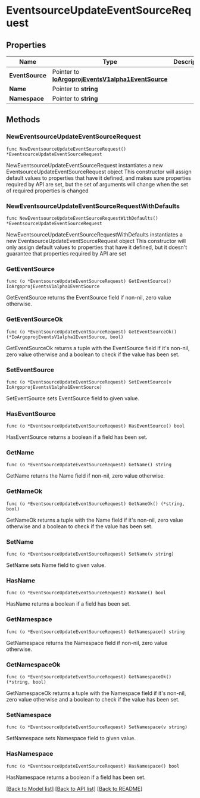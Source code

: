 # EventsourceUpdateEventSourceRequest

## Properties

Name | Type | Description | Notes
------------ | ------------- | ------------- | -------------
**EventSource** | Pointer to [**IoArgoprojEventsV1alpha1EventSource**](IoArgoprojEventsV1alpha1EventSource.md) |  | [optional] 
**Name** | Pointer to **string** |  | [optional] 
**Namespace** | Pointer to **string** |  | [optional] 

## Methods

### NewEventsourceUpdateEventSourceRequest

`func NewEventsourceUpdateEventSourceRequest() *EventsourceUpdateEventSourceRequest`

NewEventsourceUpdateEventSourceRequest instantiates a new EventsourceUpdateEventSourceRequest object
This constructor will assign default values to properties that have it defined,
and makes sure properties required by API are set, but the set of arguments
will change when the set of required properties is changed

### NewEventsourceUpdateEventSourceRequestWithDefaults

`func NewEventsourceUpdateEventSourceRequestWithDefaults() *EventsourceUpdateEventSourceRequest`

NewEventsourceUpdateEventSourceRequestWithDefaults instantiates a new EventsourceUpdateEventSourceRequest object
This constructor will only assign default values to properties that have it defined,
but it doesn't guarantee that properties required by API are set

### GetEventSource

`func (o *EventsourceUpdateEventSourceRequest) GetEventSource() IoArgoprojEventsV1alpha1EventSource`

GetEventSource returns the EventSource field if non-nil, zero value otherwise.

### GetEventSourceOk

`func (o *EventsourceUpdateEventSourceRequest) GetEventSourceOk() (*IoArgoprojEventsV1alpha1EventSource, bool)`

GetEventSourceOk returns a tuple with the EventSource field if it's non-nil, zero value otherwise
and a boolean to check if the value has been set.

### SetEventSource

`func (o *EventsourceUpdateEventSourceRequest) SetEventSource(v IoArgoprojEventsV1alpha1EventSource)`

SetEventSource sets EventSource field to given value.

### HasEventSource

`func (o *EventsourceUpdateEventSourceRequest) HasEventSource() bool`

HasEventSource returns a boolean if a field has been set.

### GetName

`func (o *EventsourceUpdateEventSourceRequest) GetName() string`

GetName returns the Name field if non-nil, zero value otherwise.

### GetNameOk

`func (o *EventsourceUpdateEventSourceRequest) GetNameOk() (*string, bool)`

GetNameOk returns a tuple with the Name field if it's non-nil, zero value otherwise
and a boolean to check if the value has been set.

### SetName

`func (o *EventsourceUpdateEventSourceRequest) SetName(v string)`

SetName sets Name field to given value.

### HasName

`func (o *EventsourceUpdateEventSourceRequest) HasName() bool`

HasName returns a boolean if a field has been set.

### GetNamespace

`func (o *EventsourceUpdateEventSourceRequest) GetNamespace() string`

GetNamespace returns the Namespace field if non-nil, zero value otherwise.

### GetNamespaceOk

`func (o *EventsourceUpdateEventSourceRequest) GetNamespaceOk() (*string, bool)`

GetNamespaceOk returns a tuple with the Namespace field if it's non-nil, zero value otherwise
and a boolean to check if the value has been set.

### SetNamespace

`func (o *EventsourceUpdateEventSourceRequest) SetNamespace(v string)`

SetNamespace sets Namespace field to given value.

### HasNamespace

`func (o *EventsourceUpdateEventSourceRequest) HasNamespace() bool`

HasNamespace returns a boolean if a field has been set.


[[Back to Model list]](../README.md#documentation-for-models) [[Back to API list]](../README.md#documentation-for-api-endpoints) [[Back to README]](../README.md)


